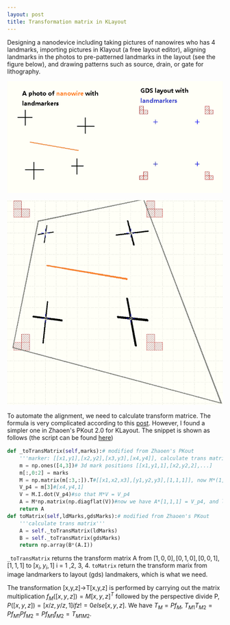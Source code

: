 ```yaml
---
layout: post
title: Transformation matrix in KLayout
---
```


Designing a nanodevice including taking pictures of nanowires who has 4 landmarks, importing pictures in Klayout (a free layout editor), aligning landmarks in the photos to pre-patterned landmarks in the layout (see the figure below), and drawing patterns such as source, drain, or gate for lithography.

![](images/gds_align1.png)

![](images/gds_align2.png)

To automate the alignment, we need to calculate transform matrice. The formula is very complicated according to this [post](https://www.klayout.de/forum/discussion/666/how-to-calculate-the-transformation-matrix3d). However, I found a simpler one in Zhaoen's PKout 2.0 for KLayout. The snippet is shown as follows (the script can be found [here](https://github.com/cover-me/repository/tree/master/klayout/PKout_3.1))

```python
def _toTransMatrix(self,marks):# modified from Zhaoen's PKout
    '''marker: [[x1,y1],[x2,y2],[x3,y3],[x4,y4]], calculate trans matrix for this marker'''
    m = np.ones([4,3])# 3d mark positions [[x1,y1,1],[x2,y2,2],...]
    m[:,0:2] = marks
    M = np.matrix(m[:3,:]).T#[[x1,x2,x3],[y1,y2,y3],[1,1,1]], now M*(1,0,0)=p1 (frist point),M*(0,1,0)=p2 ,M*(0,0,1)=p3
    V_p4 = m[3]#[x4,y4,1]
    V = M.I.dot(V_p4)#so that M*V = V_p4
    A = M*np.matrix(np.diagflat(V))#now we have A*[1,1,1] = V_p4, and lines A*[100],[010],[001] intersect with plane [001] at p1,p2,p3, A is the transform Matrix for ldMarks
    return A
def toMatrix(self,ldMarks,gdsMarks):# modified from Zhaoen's PKout
    '''calculate trans matrix'''
    A = self._toTransMatrix(ldMarks)
    B = self._toTransMatrix(gdsMarks)
    return np.array(B*(A.I))
```

`_toTransMatrix` returns the transform matrix A from $[1,0,0],[0,1,0],[0,0,1],[1,1,1]$ to $[x_i,y_i,1]$ i = 1 ,2, 3, 4. `toMatrix` return the transform marix from image landmarkers to layout (gds) landmakers, which is what we need.

The transformation [x,y,z]->T[x,y,z] is performed by carrying out the matrix multiplication $f_M([x,y,z]) = M [x,y,z]^T$ followed by the perspective divide P,  $P([x,y,z]) = [x/z,y/z,1] if z!=0 else [x,y,z]$. We have $T_M = P f_M$, $T_{M1}T_{M2} = P f_{M1} P f_{M2} = P f_{M1} f_{M2} = T_{M1 M2}$.
